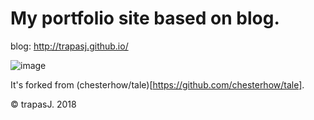 # My portfolio site based on blog.
blog: http://trapasj.github.io/

![image](https://trapasj.github.io/assets/domain-img.png)

It's forked from (chesterhow/tale)[https://github.com/chesterhow/tale].

© trapasJ. 2018
